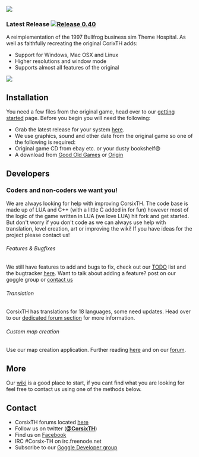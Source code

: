![](http://i.imgur.com/fYp148T.jpg)
### Latest Release [![Release 0.40](https://img.shields.io/badge/release-0.40-brightgreen.svg)](https://github.com/CorsixTH/CorsixTH/releases)

A reimplementation of the 1997 Bullfrog business sim Theme Hospital. As well as faithfully recreating the original CorixTH adds:

- Support for Windows, Mac OSX and Linux
- Higher resolutions and window mode
- Supports almost all features of the original

![](http://i.imgur.com/qHV60Ui.png)


## Installation

You need a few files from the original game, head over to our [getting started](https://github.com/CorsixTH/CorsixTH/wiki/Getting-Started) page. Before you begin you will need the following:

- Grab the latest release for your system [here](https://github.com/CorsixTH/CorsixTH/releases).
- We use graphics, sound and other date from the original game so one of the following is required:
 - Original game CD from ebay etc. or your dusty bookshelf:smile:
 - A download from [Good Old Games](http://www.gog.com/game/theme_hospital) or [Origin](https://www.origin.com/en-gb/store/buy/theme-hospital-origin/pc-download/base-game/standard-edition)

## Developers 
### Coders and non-coders we want you!

We are always looking for help with improving CorsixTH. The code base is made up of LUA and C++ (with a little C added in for fun) however most of the logic of the game written in LUA (we love LUA) hit fork and get started. But don't worry if you don't code as we can always use help with translation, level creation, art or improving the wiki! If you have ideas for the project please contact us!


###### Features & Bugfixes ######
We still have features to add and bugs to fix, check out our [TODO](https://github.com/CorsixTH/CorsixTH/wiki/Programming-Ideas) list and the bugtracker [here](https://github.com/CorsixTH/CorsixTH/issues). Want to talk about adding a feature? post on our goggle group or [contact us](#Contact)

###### Translation ######
CorsixTH has translations for 18 languages, some need updates. Head over to our [dedicated forum section](http://forums.corsixth.com/index.php/board,11.0.html) for more information.

###### Custom map creation ######

Use our map creation application. Further reading [here](https://github.com/CorsixTH/CorsixTH/wiki/Map-Editor) and on our [forum](http://forums.corsixth.com/index.php/board,12.0.html).

## More

Our [wiki](https://github.com/CorsixTH/CorsixTH/wiki) is a good place to start, if you cant find what you are looking for feel free to contact us using one of the methods below.

## Contact

- CorsixTH forums located [here](http://forums.corsixth.com/)
- Follow us on twitter ([**@CorsixTH**](https://twitter.com/CorsixTH))
- Find us on [Facebook](https://facebook.com/CorsixTH)
- IRC #Corsix-TH on irc.freenode.net
- Subscribe to our [Goggle Developer group](http://groups.google.com/group/corsix-th-dev)

